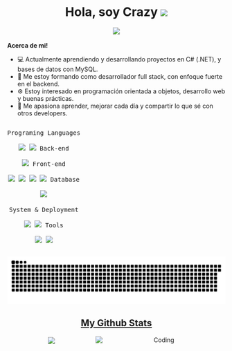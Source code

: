 <h1 align="center"><b>Hola, soy Crazy </b><img src="https://media.giphy.com/media/hvRJCLFzcasrR4ia7z/giphy.gif" width="35"></h1>
<!--  -->
<p align="center">
  <a href="https://github.com/DenverCoder1/readme-typing-svg"><img src="https://readme-typing-svg.herokuapp.com?font=Time+New+Roman&color=%23e7e7e7&size=25&center=true&vCenter=true&width=600&height=100&lines=Persisto,+aunque+cueste&hearts;++;Adoro+crear+desde+cero;Resolver+me+da+paz;Adoro+aprender+cosas+nuevas..<3"></a>
</p>



**Acerca de mi!**

- 💻 Actualmente aprendiendo y desarrollando proyectos en C# (.NET), y bases de datos con MySQL.
- 🌱 Me estoy formando como desarrollador full stack, con enfoque fuerte en el backend.
- ⚙️ Estoy interesado en programación orientada a objetos, desarrollo web y buenas prácticas.
- 🧠 Me apasiona aprender, mejorar cada día y compartir lo que sé con otros developers.




<p style="display: inline-block;" align="center">
  <kbd>
    <kbd>Programing Languages</kbd>
    <br>
    <br>
    <img width="30px" src="https://cdn.jsdelivr.net/gh/devicons/devicon/icons/csharp/csharp-plain.svg" /> 
    <img width="30px" src="https://cdn.jsdelivr.net/gh/devicons/devicon/icons/java/java-plain.svg" /> 

  </kbd>
  <kbd>
    <kbd>Back-end</kbd>
    <br>
    <br>
    <img width="30px" src="https://cdn.jsdelivr.net/gh/devicons/devicon/icons/dotnetcore/dotnetcore-original.svg" />
  </kbd>
  <kbd>
    <kbd>Front-end</kbd>
    <br>
    <br>
    <img width="30px" src="https://cdn.jsdelivr.net/gh/devicons/devicon/icons/html5/html5-original.svg" /> 
    <img width="30px" src="https://cdn.jsdelivr.net/gh/devicons/devicon/icons/css3/css3-plain.svg" />  
    <img width="30px" src="https://cdn.jsdelivr.net/gh/devicons/devicon/icons/javascript/javascript-original.svg" />
    <img width="30px" src="https://skillicons.dev/icons?i=ts" />

  </kbd>
  <kbd>
    <kbd>Database</kbd>
    <br>
    <br>
    <img width="30px" src="https://skillicons.dev/icons?i=mysql" />
  </kbd>
  <br>
  <br>
  <kbd>
    <kbd>System & Deployment</kbd>
    <br>
    <br>
    <img width="30px" src="https://skillicons.dev/icons?i=linux" />
    <img width="30px" src="https://cdn.jsdelivr.net/gh/devicons/devicon/icons/git/git-plain.svg" />
  </kbd>
  
  <kbd>
    <kbd>Tools</kbd>
    <br>
    <br>
    <img width="30px" src="https://cdn.jsdelivr.net/gh/devicons/devicon/icons/vscode/vscode-original.svg" />
    <img width="30px" src="https://cdn.jsdelivr.net/gh/devicons/devicon/icons/visualstudio/visualstudio-plain.svg" />
  </kbd>

</p>

![snake gif](https://github.com/TekyaygilFethi/TekyaygilFethi/blob/output/github-contribution-grid-snake.svg)

<h2 align="center"><u>My Github Stats</u></h2>
<p align="center">
<img align="center" src="https://github-readme-stats.vercel.app/api/top-langs/?username=TekyaygilFethi&layout=compact&theme=github_dark&langs_count=10&exclude_repo=kasweb">
<img align="right" alt="Coding" width="300" src="https://cdn.dribbble.com/users/1277312/screenshots/14733298/media/39b1045e593737587dd60e42c8422d1f.gif" >
<br>







